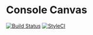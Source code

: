 Console Canvas
==================

[![Build Status](https://travis-ci.org/dantleech/console-canvas.svg?branch=master)](https://travis-ci.org/dantleech/console-canvas)
[![StyleCI](https://styleci.io/repos/<repo-id>/shield)](https://styleci.io/repos/<repo-id>)
